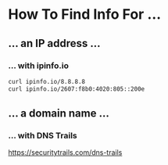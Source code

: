 # How To Find Info For …

## … an IP address …

### … with ipinfo.io


``` bash
curl ipinfo.io/8.8.8.8
curl ipinfo.io/2607:f8b0:4020:805::200e
```

## … a domain name …

### … with DNS Trails

https://securitytrails.com/dns-trails




